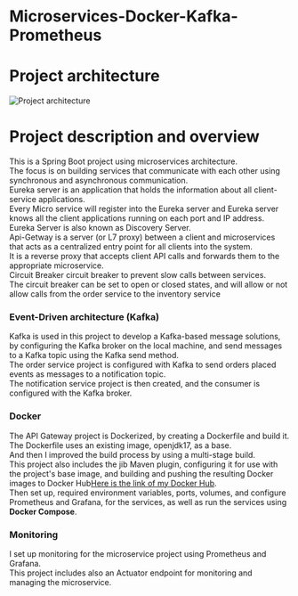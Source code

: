 # Microservices-Docker-Kafka-Prometheus
  <h1>Project architecture</h1>
<img src="https://github-production-user-asset-6210df.s3.amazonaws.com/47062719/269924631-f7f748e7-408d-4cab-81c9-dbc5a7d87d75.png" alt="Project architecture">
<h1>Project description and overview</h1>
<p>This is a Spring Boot project using microservices architecture. <br>
  The focus is on building services that communicate with each other using synchronous and asynchronous communication. <br>
  Eureka server is an application that holds the information about all client-service applications.<br>
  Every Micro service will register into the Eureka server and Eureka server knows all the client applications running on each port and IP address.<br>
  Eureka Server is also known as Discovery Server.<br>
  Api-Getway is a server (or L7 proxy) between a client and microservices that acts as a centralized entry point for all clients into the system.<br>
  It is a reverse proxy that accepts client API calls and forwards them to the appropriate microservice.<br>
  Circuit Breaker circuit breaker to prevent slow calls between services.<br>
  The circuit breaker can be set to open or closed states, and will allow or not allow calls from the order service to the inventory service <br>
  <h3>Event-Driven architecture (Kafka)</h3>
  Kafka is used in this project to develop a Kafka-based message solutions, by configuring the Kafka broker on the local machine, and send messages to a Kafka topic using the Kafka send method. <br>
  The order service project is configured with Kafka to send orders placed events as messages to a notification topic. <br>
  The notification service project is then created, and the consumer is configured with the Kafka broker.
  <h3>Docker</h3>
   The API Gateway project is Dockerized, by creating a Dockerfile and build it. The Dockerfile uses an existing image, openjdk17, as a base.<br>
   And then I improved the build process by using a multi-stage build. <br>
    This project also includes the jib Maven plugin, configuring it for use with the project's base image, and building and pushing the resulting Docker images to Docker Hub<a href="https://hub.docker.com/u/ibrbou3">Here is the link of my Docker Hub</a>.<br>
    Then set up, required environment variables, ports, volumes, and  configure Prometheus and Grafana, for the services, as well as run the services using <Strong>Docker Compose</Strong>.
    <h3>Monitoring</h3>
    I set up monitoring for the microservice project using Prometheus and Grafana. <br>
    This project includes also an Actuator endpoint for monitoring and managing the microservice.


